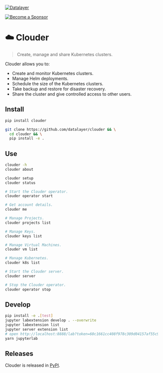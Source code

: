 [![Datalayer](https://assets.datalayer.tech/datalayer-25.svg)](https://datalayer.io)

[![Become a Sponsor](https://img.shields.io/static/v1?label=Become%20a%20Sponsor&message=%E2%9D%A4&logo=GitHub&style=flat&color=1ABC9C)](https://github.com/sponsors/datalayer)

# ☁️ Clouder

> Create, manage and share Kubernetes clusters.

Clouder allows you to:

- Create and monitor Kubernetes clusters.
- Manage Helm deployments.
- Schedule the size of the Kubernetes clusters.
- Take backup and restore for disaster recovery.
- Share the cluster and give controlled access to other users.

## Install

```bash
pip install clouder
```

```bash
git clone https://github.com/datalayer/clouder && \
  cd clouder && \
  pip install -e .
```

## Use

```bash
clouder -h
clouder about
```

```bash
clouder setup
clouder status
```

```bash
# Start the Clouder operator.
clouder operator start
```

```bash
# Get account details.
clouder me
```

```bash
# Manage Projects.
clouder projects list
```

```bash
# Manage Keys.
clouder keys list
```

```bash
# Manage Virtual Machines.
clouder vm list
```

```bash
# Manage Kubernetes.
clouder k8s list
```

```bash
# Start the Clouder server.
clouder server
```

```bash
# Stop the Clouder operator.
clouder operator stop
```

## Develop

```bash
pip install -e .[test]
jupyter labextension develop . --overwrite
jupyter labextension list
jupyter server extension list
# open http://localhost:8888/lab?token=60c1661cc408f978c309d04157af55c9588ff9557c9380e4fb50785750703da6
yarn jupyterlab
```

## Releases

Clouder is released in [PyPI](https://pypi.org/project/clouder).
